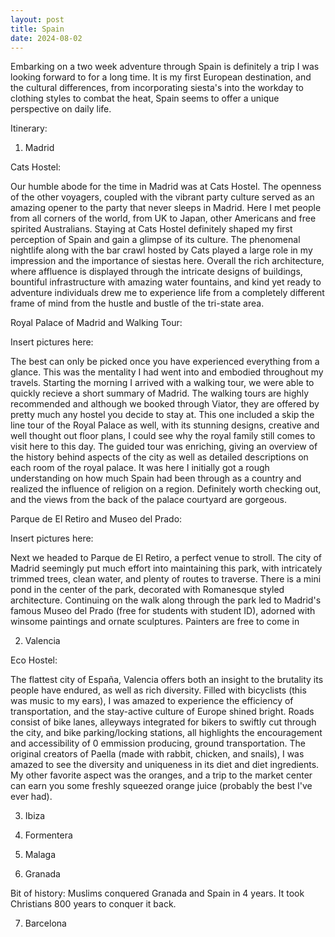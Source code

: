 ```yaml
---
layout: post
title: Spain
date: 2024-08-02
---
```


Embarking on a two week adventure through Spain is definitely a trip I was looking forward to for a long time. It is my first European destination, and the cultural differences, from incorporating siesta's into the workday to clothing styles to combat the heat, Spain seems to offer a unique perspective on daily life.

Itinerary: 
1. Madrid

Cats Hostel: 

Our humble abode for the time in Madrid was at Cats Hostel. The openness of the other voyagers, coupled with the vibrant party culture served as an amazing opener to the party that never sleeps in Madrid. Here I met people from all corners of the world, from UK to Japan, other Americans and free spirited Australians. Staying at Cats Hostel definitely shaped my first perception of Spain and gain a glimpse of its culture. The phenomenal nightlife along with the bar crawl hosted by Cats played a large role in my impression and the importance of siestas here. Overall the rich architecture, where affluence is displayed through the intricate designs of buildings, bountiful infrastructure with amazing water fountains, and kind yet ready to adventure individuals drew me to experience life from a completely different frame of mind from the hustle and bustle of the tri-state area.

Royal Palace of Madrid and Walking Tour: 

Insert pictures here: 

The best can only be picked once you have experienced everything from a glance. This was the mentality I had went into and embodied throughout my travels. Starting the morning I arrived with a walking tour, we were able to quickly recieve a short summary of Madrid. The walking tours are highly recommended and although we booked through Viator, they are offered by pretty much any hostel you decide to stay at. This one included a skip the line tour of the Royal Palace as well, with its stunning designs, creative and well thought out floor plans, I could see why the royal family still comes to visit here to this day. The guided tour was enriching, giving an overview of the history behind aspects of the city as well as detailed descriptions on each room of the royal palace. It was here I initially got a rough understanding on how much Spain had been through as a country and realized the influence of religion on a region. Definitely worth checking out, and the views from the back of the palace courtyard are gorgeous.

Parque de El Retiro and Museo del Prado:

Insert pictures here:

Next we headed to Parque de El Retiro, a perfect venue to stroll. The city of Madrid seemingly put much effort into maintaining this park, with intricately trimmed trees, clean water, and plenty of routes to traverse. There is a mini pond in the center of the park, decorated with Romanesque styled architecture. Continuing on the walk along through the park led to Madrid's famous Museo del Prado (free for students with student ID), adorned with winsome paintings and ornate sculptures. Painters are free to come in

2. Valencia

Eco Hostel:

The flattest city of España, Valencia offers both an insight to the brutality its people have endured, as well as rich diversity. Filled with bicyclists (this was music to my ears), I was amazed to experience the efficiency of transportation, and the stay-active culture of Europe shined bright. Roads consist of bike lanes, alleyways integrated for bikers to swiftly cut through the city, and bike parking/locking stations, all highlights the encouragement and accessibility of 0 emmission producing, ground transportation. The original creators of Paella (made with rabbit, chicken, and snails), I was amazed to see the diversity and uniqueness in its diet and diet ingredients. My other favorite aspect was the oranges, and a trip to the market center can earn you some freshly squeezed orange juice (probably the best I've ever had). 

3. Ibiza

4. Formentera

5. Malaga

6. Granada

Bit of history: Muslims conquered Granada and Spain in 4 years. It took Christians 800 years to conquer it back.

7. Barcelona